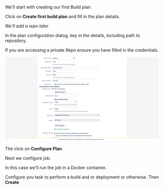 We'll start with creating our first Build plan.

Click on **Create first build plan**  and fill in the plan details.

*We'll add a repo later*

In the plan configuration dialog, key in the details, including path to repository.

If you are accessing a private Repo ensure you have filled in the credentials.

![Bamboo Plan Config](./assets/img/bambooplanconfigure.png "Configure")

The click on **Configure Plan**

Next we configure job.

In this case we'll run the job in a Docker container.

Configure you task to perform a build and or deployment or otherwise. Then **Create**